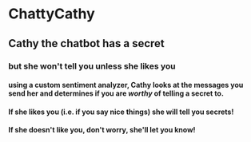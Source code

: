 # ChattyCathy

## Cathy the chatbot has a secret

### but she won't tell you unless she likes you

#### using a custom sentiment analyzer, Cathy looks at the messages you send her and determines if you are *worthy* of telling a secret to.
#### If she likes you (i.e. if you say nice things) she will tell you secrets!
#### If she doesn't like you, don't worry, she'll let you know!
